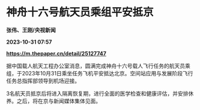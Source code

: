 # 神舟十六号航天员乘组平安抵京
**张伟、王刚/央视新闻**

**2023-10-31 07:57**

**https://m.thepaper.cn/detail/25127747**

据中国载人航天工程办公室消息，圆满完成神舟十六号载人飞行任务的航天员乘组，于2023年10月31日乘坐任务飞机平安抵达北京。空间站应用与发展阶段飞行任务总指挥部领导到机场迎接。

3名航天员抵京后将进入隔离恢复期，进行全面的医学检查和健康评估，并安排休养。之后，将在京与新闻媒体集体见面。